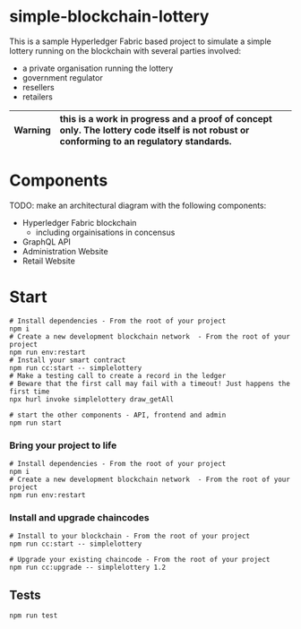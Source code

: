 # simple-blockchain-lottery

This is a sample Hyperledger Fabric based project to simulate a simple lottery running on the blockchain with several parties involved:

- a private organisation running the lottery
- government regulator
- resellers
- retailers

| **Warning** | this is a work in progress and a proof of concept only. The lottery code itself is not robust or conforming to an regulatory standards. |
| ----------- | :-------------------------------------------------------------------------------------------------------------------------------------- |


# Components

TODO: make an architectural diagram with the following components:

- Hyperledger Fabric blockchain
  - including orgainisations in concensus
- GraphQL API
- Administration Website
- Retail Website

# Start

```
# Install dependencies - From the root of your project
npm i
# Create a new development blockchain network  - From the root of your project
npm run env:restart
# Install your smart contract
npm run cc:start -- simplelottery
# Make a testing call to create a record in the ledger
# Beware that the first call may fail with a timeout! Just happens the first time
npx hurl invoke simplelottery draw_getAll

# start the other components - API, frontend and admin
npm run start
```

### Bring your project to life

```
# Install dependencies - From the root of your project
npm i
# Create a new development blockchain network  - From the root of your project
npm run env:restart
```

### Install and upgrade chaincodes

```
# Install to your blockchain - From the root of your project
npm run cc:start -- simplelottery

# Upgrade your existing chaincode - From the root of your project
npm run cc:upgrade -- simplelottery 1.2
```

## Tests

```
npm run test
```
